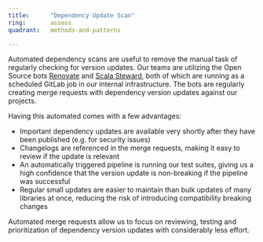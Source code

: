```yaml
---
title:      "Dependency Update Scan"
ring:       assess
quadrant:   methods-and-patterns

---
```


Automated dependency scans are useful to remove the manual task of regularly checking for version updates.
Our teams are utilizing the Open Source bots [Renovate](https://github.com/renovatebot/renovate) and [Scala Steward](https://github.com/fthomas/scala-steward), both of which are running as a scheduled GitLab job in our internal infrastructure.
The bots are regularly creating merge requests with dependency version updates against our projects.

Having this automated comes with a few advantages:

- Important dependency updates are available very shortly after they have been published (e.g. for security issues)
- Changelogs are referenced in the merge requests, making it easy to review if the update is relevant
- An automatically triggered pipeline is running our test suites, giving us a high confidence that the version update is non-breaking if the pipeline was successful
- Regular small updates are easier to maintain than bulk updates of many libraries at once, reducing the risk of introducing compatibility breaking changes

Automated merge requests allow us to focus on reviewing, testing and prioritization of dependency version updates with considerably less effort.